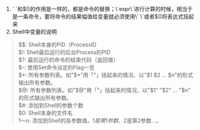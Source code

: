 1. \` \`和$()的作用是一样的，都是命令的替换；\`expr\`进行计算的时候，相当于是一条命令，要将命令的结果幅值给变量就必须使用\` \`或者$()将表达式括起来
2. Shell中变量的说明
  > $$: Shell本身的PID（ProcessID<br>
  $!: Shell最后运行的后台Process的PID<br> 
  $?: 最后运行的命令的结束代码（返回值）<br> 
  $-: 使用Set命令设定的Flag一览<br> 
  $*: 所有参数列表。如"$*"用「"」括起来的情况、以"$1 $2 … $n"的形式输出所有参数。<br> 
  $@: 所有参数列表。如"$@"用「"」括起来的情况、以"$1" "$2" … "$n" 的形式输出所有参数。 <br>
  $#: 添加到Shell的参数个数 <br>
  $0: Shell本身的文件名 <br>
  $1～$n: 添加到Shell的各参数值。$1是第1参数、$2是第2参数…。
